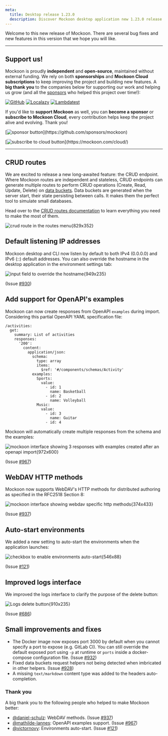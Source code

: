 ```yaml
---
meta:
  title: Desktop release 1.23.0
  description: Discover Mockoon desktop application new 1.23.0 release with automated CRUD routes and many other improvements
---
```


Welcome to this new release of Mockoon. There are several bug fixes and new features in this version that we hope you will like.

---

## Support us!

Mockoon is proudly **independent** and **open-source**, maintained without external funding. We rely on both **sponsorships** and **Mockoon Cloud subscriptions** to keep improving the project and building new features. A **big thank you** to the companies below for supporting our work and helping us grow (and all the [sponsors](https://github.com/mockoon/mockoon/blob/main/backers.md) who helped this project over time!):

[![GitHub](https://mockoon.com/images/sponsors/github.png)](https://github.blog/news-insights/company-news/github-accelerator-our-first-cohort-and-whats-next/)
[![Localazy](https://mockoon.com/images/sponsors/localazy.png)](https://localazy.com/register?ref=a9CiDC61gOac-azO)
[![Lambdatest](https://mockoon.com/images/sponsors/lambdatest.png)](https://www.lambdatest.com/)

If you'd like to **support Mockoon** as well, you can **become a sponsor** or **subscribe to Mockoon Cloud**, every contribution helps keep the project alive and evolving. Thank you!

[![sponsor button](https://mockoon.com/images/sponsor-btn-250.png?)](https://github.com/sponsors/mockoon)

[![subscribe to cloud button](https://mockoon.com/images/cloud-btn-250.png?)](https://mockoon.com/cloud/)

---

## CRUD routes

We are excited to release a new long-awaited feature: the CRUD endpoint.
Where Mockoon routes are independent and stateless, CRUD endpoints can generate multiple routes to perform CRUD operations (Create, Read, Update, Delete) on [data buckets](https://mockoon.com/docs/latest/data-buckets/overview/). Data buckets are generated when the server start, their state persisting between calls. It makes them the perfect tool to simulate small databases.

Head over to the [CRUD routes documentation](https://mockoon.com/docs/latest/api-endpoints/crud-routes/) to learn everything you need to make the most of them.

![crud route in the routes menu{829x352}](/images/releases/desktop/1.23.0/crud-routes.png)

## Default listening IP addresses

Mockoon desktop and CLI now listen by default to both IPv4 (0.0.0.0) and IPv6 (::) default addresses. You can also override the hostname in the desktop application in the environment settings tab:

![input field to override the hostname{949x235}](/images/releases/desktop/1.23.0/custom-hostname-setting.png)

(Issue [#930](https://github.com/mockoon/mockoon/issues/930))

## Add support for OpenAPI's examples

Mockoon can now create responses from OpenAPI `examples` during import. Considering this partial OpenAPI YAML specification file:

```
/activities:
  get:
    summary: List of activities
    responses:
      '200':
        content:
          application/json:
            schema:
              type: array
              items:
                $ref: '#/components/schemas/Activity'
            examples:
              Sports:
                value:
                  - id: 1
                    name: Basketball
                  - id: 2
                    name: Volleyball
              Music:
                value:
                  - id: 3
                    name: Guitar
                  - id: 4
```

Mockoon will automatically create multiple responses from the schema and the examples:

![mockoon interface showing 3 responses with examples created after an openapi import{972x600}](/images/releases/desktop/1.23.0/openapi-import-schema-examples.png)

(Issue [#967](https://github.com/mockoon/mockoon/pull/967))

## WebDAV HTTP methods

Mockoon now supports WebDAV's HTTP methods for distributed authoring as specified in the RFC2518 Section 8:

![mockoon interface showing webdav specific http methods{374x433}](/images/releases/desktop/1.23.0/webdav-http-methods.png)

(Issue [#937](https://github.com/mockoon/mockoon/issues/937))

## Auto-start environments

We added a new setting to auto-start the environments when the application launches:

![checkbox to enable environments auto-start{546x88}](/images/releases/desktop/1.23.0/environments-auto-start.png)

(Issue [#121](https://github.com/mockoon/mockoon/issues/121))

## Improved logs interface

We improved the logs interface to clarify the purpose of the delete button:

![Logs delete button{910x235}](/images/releases/desktop/1.23.0/environment-logs-delete-button.png)

(Issue [#686](https://github.com/mockoon/mockoon/issues/686))

## Small improvements and fixes

- The Docker image now exposes port 3000 by default when you cannot specify a port to expose (e.g. GitLab CI). You can still override the default exposed port using `-p` at runtime or `ports` inside a docker-compose configuration file. (Issue [#932](https://github.com/mockoon/mockoon/issues/932))
- Fixed data buckets request helpers not being detected when imbricated in other helpers. (Issue [#928](https://github.com/mockoon/mockoon/issues/928))
- A missing `text/markdown` content type was added to the headers auto-completion.

### Thank you

A big thank you to the following people who helped to make Mockoon better:

- [@daniel-schulz](https://github.com/daniel-schulz): WebDAV methods. (Issue [#937](https://github.com/mockoon/mockoon/issues/937))
- [@mathilde-lannes](https://github.com/mathilde-lannes): OpenAPI examples support. (Issue [#967](https://github.com/mockoon/mockoon/pull/967))
- [@victornovy](https://github.com/victornovy): Environments auto-start. (Issue [#121](https://github.com/mockoon/mockoon/issues/121))
